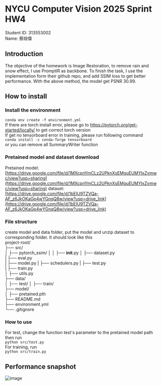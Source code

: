 # NYCU Computer Vision 2025 Sprint HW4
Student ID: 313553002  
Name: 蔡琮偉
## Introduction
 The objective of the homework is Image Restoration, to remove rain and snow effect, I use
 PromptIR as backbone. To finish the task, I use the implementation form their github repo,
 and add SSIM loss to get better performance. With the above method, the model get PSNR
 30.99.
## How to install
### Install the environment
`
conda env create -f environment.yml
`  
If there are torch install error, please go to https://pytorch.org/get-started/locally/ to get correct torch version  
If get no tensorboard error in training, please run following command  
`
conda install -c conda-forge tensorboard
`  
or you can remove all SummaryWriter function  
### Pretained model and dataset download
Pretained model: [https://drive.google.com/file/d/1MXcpnYmCLz2UPknXsEMguEUMYlxZvmwc/view?usp=sharing](https://drive.google.com/file/d/1MXcpnYmCLz2UPknXsEMguEUMYlxZvmwc/view?usp=sharing)
dataset: [https://drive.google.com/file/d/1bEIU9TZVQa-AF_z6JkOKaGp4wYGnqQ8w/view?usp=drive_link](https://drive.google.com/file/d/1bEIU9TZVQa-AF_z6JkOKaGp4wYGnqQ8w/view?usp=drive_link)
### File structure
create model and data folder, put the model and unzip dataset to corresponding folder. It should look like this  
project-root/  
├── src/  
│   ├── pytorch_ssim/
│   │   ├── __init__.py 
│   ├── dataset.py  
|   ├── eval.py   
|   ├── model.py 
|   ├── schedulers.py
|   ├── test.py  
|   ├── train.py  
│   ├── utils.py  
├── data/       
│   ├── test/
│   ├── train/  
├── model/  
│   ├── pretained.pth     
├── README.md          
├── environment.yml    
└── .gitignore          
### How to use
For test, change the function test's parameter to the pretained model path then run  
`
python src/test.py
`  
For training, run  
`
python src/train.py
`  
## Performance snapshot
![image](https://github.com/user-attachments/assets/ef2de37c-4223-4d1f-bcb1-8d93ac5508e8)




